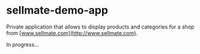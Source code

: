 sellmate-demo-app
=================

Private application that allows to display products and categories for a shop from [www.sellmate.com](http://www.sellmate.com).


In progress...